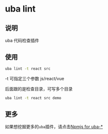 # uba lint

## 说明

uba 代码检查插件


## 使用


```bash
uba lint -t react src
```
-t 可指定三个参数 js/react/vue

后面跟的是检查目录，可写多个目录

```bash
uba lint -t react src demo
```


## 更多

如果想挖掘更多的`uba`插件，请点击[Npmjs for uba-*](https://www.npmjs.com/search?q=uba-)
